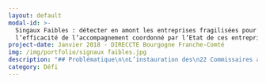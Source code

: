 ```yaml
---
layout: default
modal-id: >-
  Singaux Faibles : détecter en amont les entreprises fragilisées pour améliorer
  l’efficacité de l’accompagnement coordonné par l’Etat de ces entreprises 
project-date: Janvier 2018 - DIRECCTE Bourgogne Franche-Comté
img: /img/portfolio/signaux faibles.jpg
description: "## Problématique\n\nL’instauration des\n22 Commissaires au Redressement Productif (CRP) en 2012 a permis de mieux\ncoordonner l’action de l’Etat dans l’accompagnement\ndes entreprises en difficulté sur les territoires (en\nparticulier, les PME et ETI de moins de 400 salariés). Leur action permet d’assurer\nun accompagnement continu et vigilant des\ncas d’entreprises en difficulté ou en restructuration. Toutefois,\nle CRP est encore parfois sollicité à un stade avancé de difficulté, ce qui\npeut limiter le nombre de\nleviers à actionner pour accompagner l’entreprise et diminuer les chances de succès.\nLa région Bourgogne Franche-Comté est dotée\nde deux CRP qui interviennent et se déplacent sur l’ensemble\ndu territoire, la plupart du temps sur saisine du chef d’entreprise.\n\n## Défi\n\nDétecter en amont la défaillance d’entreprises en utilisant au mieux l’ensemble des données dont disposent les administrations et opérateurs de l’Etat.\n\nLa détection de signaux faibles, qui indiquent une dégradation de la situation de l’entreprise, permettrait d’identifier de façon plus précoce les entreprises sur lesquelles des actions d’accompagnement peuvent être proposées au chef d’entreprise.\n\nLa mise au point d’un outil statistique de détection précoce doit permettre de\ncibler une partie des visites des chargés de mission développement économique (CMDE) de la DIRECCTE sur l’accompagnement des entreprises fragilisées, en renforçant le suivi des actions d’accompagnement proposées et dans un contexte collaboratif\naccru avec les administrations partageant leurs données en vue de la\ndétection (notamment URSSAF).\n\n## 2 entrepreneurs recherchés\n\n* DATA SCIENCE : mise au point de l’algorithme de détection. Datascientist disposant de qualités d’analyses et de connaissances algorithmiques. Expertises recherchées :  statistiques, data-mining, méthode agile.\n* UX / DESIGN / DATAVISUALISATION. Accompagnement d’entreprises ou d’administrations dans des démarchages de design de service. Petit plus : \\*expérience dans le secteur associatif (vulgarisation scientifique, formations sur la data litteracy),\n  contribution à des projets open source).\n\n## Votre mentor : Stéphanie Schaer, Commissaire au redressement productif\n\n![null](/img/portfolio/Capture.JPG)\n\nIngénieure\nde formation, Stéphanie SCHAER a été nommée en avril 2014 Commissaire au\nredressement productif. Elle accompagne au quotidien sur les territoires de la\nrégion Bourgogne Franche-Comté les entreprises en difficulté. Avec l’appui des\npartenaires locaux tant publics que privés, elle aide ainsi les entreprises à\nrebondir et à préserver leurs emplois.\n\n*«\_En matière d’accompagnement des entreprises en\ndifficulté, les professionnels du secteur sont unanimes\_: il faut anticiper.\nMa pratique au quotidien me démontre également qu’une entreprise qui prend\nconscience suffisamment tôt de ses difficultés disposera d ’une palette de\nsolutions bien plus large. Au-delà des saisines directes, il s’agit de mettre à profit la\nrichesse des données détenues par l’administration afin d’identifier les\nentreprises à risque pour leur proposer un accompagnement renforcé de\nproximité.\_ Le programme EIG est tout à fait adapté pour relever ce défi qui\nnécessite des compétences pointues pour mettre au point un algorithme de\ndétection utilisant des bases de données d’origines variées ainsi qu’un outil\nde chargement permettant une détection dynamique. Les entrepreneurs\nsélectionnés seront intégrés à la start-up d’Etat «\_Signaux faibles\_»’\nconstituée d’une équipe multidisciplinaire et motivée qui a initié les premiers\ntravaux en septembre 2016. Au-delà de la détection, il s’agit d’introduire de nouveaux\nmodes de travail en renforçant le décloisonnement entre les service de l’Etat\npour un accompagnement plus efficace des entreprises présentant des premiers\nsignes de fragilité.\_»*\n\n**[Participer au défi\_“Signaux Faibles” ](https://framaforms.org/candidature-entrepreneurs-dinteret-general-promo-2-1501592391)**\n\nEn savoir plus sur le défi ”Signaux Faibles”>>LIEN PRESENTATION"
category: Défi
---
```


